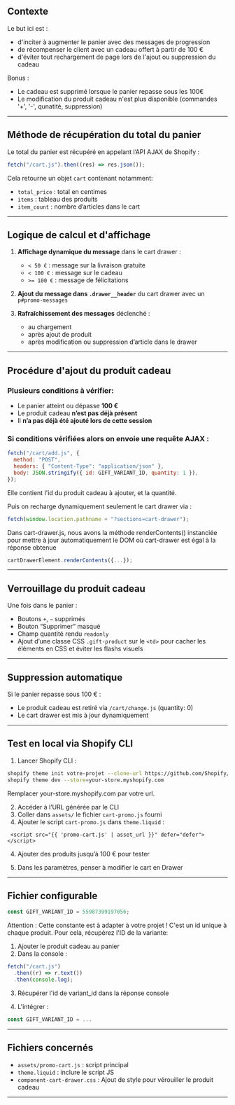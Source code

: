 ## Contexte

Le but ici est :

- d'inciter à augmenter le panier avec des messages de progression
- de récompenser le client avec un cadeau offert à partir de 100 €
- d'éviter tout rechargement de page lors de l'ajout ou suppression du cadeau

Bonus :

- Le cadeau est supprimé lorsque le panier repasse sous les 100€
- Le modification du produit cadeau n'est plus disponible (commandes '+', '-', qunatité, suppression)

---

## Méthode de récupération du total du panier

Le total du panier est récupéré en appelant l’API AJAX de Shopify :

```js
fetch("/cart.js").then((res) => res.json());
```

Cela retourne un objet `cart` contenant notamment:

- `total_price` : total en centimes
- `items` : tableau des produits
- `item_count` : nombre d’articles dans le cart

---

## Logique de calcul et d'affichage

1. **Affichage dynamique du message** dans le cart drawer :

   - `< 50 €` : message sur la livraison gratuite
   - `< 100 €` : message sur le cadeau
   - `>= 100 €` : message de félicitations

2. **Ajout du message dans `.drawer__header`** du cart drawer avec un `p#promo-messages`

3. **Rafraîchissement des messages** déclenché :
   - au chargement
   - après ajout de produit
   - après modification ou suppression d’article dans le drawer

---

## Procédure d'ajout du produit cadeau

### Plusieurs conditions à vérifier:

- Le panier atteint ou dépasse **100 €**
- Le produit cadeau **n’est pas déjà présent**
- Il **n’a pas déjà été ajouté lors de cette session**

### Si conditions vérifiées alors on envoie une requête AJAX :

```js
fetch("/cart/add.js", {
  method: "POST",
  headers: { "Content-Type": "application/json" },
  body: JSON.stringify({ id: GIFT_VARIANT_ID, quantity: 1 }),
});
```

Elle contient l'id du produit cadeau à ajouter, et la quantité.

Puis on recharge dynamiquement seulement le cart drawer via :

```js
fetch(window.location.pathname + "?sections=cart-drawer");
```

Dans cart-drawer.js, nous avons la méthode renderContents() instanciée pour mettre à jour automatiquement le DOM où cart-drawer est égal à la réponse obtenue

```js
cartDrawerElement.renderContents({...});
```

---

## Verrouillage du produit cadeau

Une fois dans le panier :

- Boutons `+`, `−` supprimés
- Bouton “Supprimer” masqué
- Champ quantité rendu `readonly`
- Ajout d’une classe CSS `.gift-product` sur le `<td>` pour cacher les éléments en CSS et éviter les flashs visuels

---

## Suppression automatique

Si le panier repasse sous 100 € :

- Le produit cadeau est retiré via `/cart/change.js` (quantity: 0)
- Le cart drawer est mis à jour dynamiquement

---

## Test en local via Shopify CLI

1. Lancer Shopify CLI :

```bash
shopify theme init votre-projet --clone-url https://github.com/Shopify/dawn
shopify theme dev --store=your-store.myshopify.com
```

Remplacer your-store.myshopify.com par votre url.

2. Accéder à l’URL générée par le CLI
3. Coller dans `assets/` le fichier `cart-promo.js` fourni
4. Ajouter le script `cart-promo.js` dans `theme.liquid` :

```liquid
 <script src="{{ 'promo-cart.js' | asset_url }}" defer="defer"></script>
```

4. Ajouter des produits jusqu’à 100 € pour tester

5. Dans les paramètres, penser à modifier le cart en Drawer

---

## Fichier configurable

```js
const GIFT_VARIANT_ID = 55987399197056;
```

Attention : Cette constante est à adapter à votre projet ! C'est un id unique à chaque produit. Pour cela, récupérez l'ID de la variante:

1. Ajouter le produit cadeau au panier
2. Dans la console :

```js
fetch("/cart.js")
  .then((r) => r.text())
  .then(console.log);
```

3. Récupérer l'id de variant_id dans la réponse console

4. L'intégrer :

```js
const GIFT_VARIANT_ID = ...
```

---

## Fichiers concernés

- `assets/promo-cart.js` : script principal
- `theme.liquid` : inclure le script JS
- `component-cart-drawer.css` : Ajout de style pour vérouiller le produit cadeau

---
